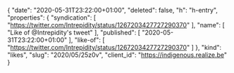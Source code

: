 {
  "date": "2020-05-31T23:22:00+01:00",
  "deleted": false,
  "h": "h-entry",
  "properties": {
    "syndication": [
      "https://twitter.com/Intrepidity/status/1267203427727290370"
    ],
    "name": [
      "Like of @Intrepidity's tweet"
    ],
    "published": [
      "2020-05-31T23:22:00+01:00"
    ],
    "like-of": [
      "https://twitter.com/Intrepidity/status/1267203427727290370"
    ]
  },
  "kind": "likes",
  "slug": "2020/05/25z0v",
  "client_id": "https://indigenous.realize.be"
}
